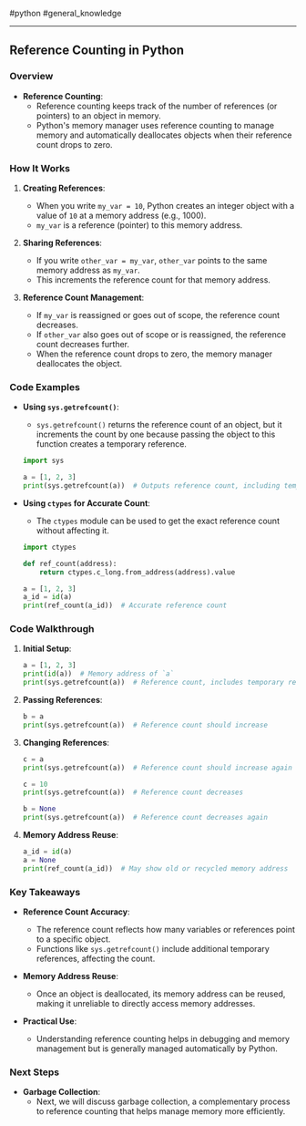 #python #general_knowledge 

---
## Reference Counting in Python

### Overview

- **Reference Counting**:
  - Reference counting keeps track of the number of references (or pointers) to an object in memory.
  - Python's memory manager uses reference counting to manage memory and automatically deallocates objects when their reference count drops to zero.

### How It Works

1. **Creating References**:
   - When you write `my_var = 10`, Python creates an integer object with a value of `10` at a memory address (e.g., 1000).
   - `my_var` is a reference (pointer) to this memory address.

2. **Sharing References**:
   - If you write `other_var = my_var`, `other_var` points to the same memory address as `my_var`.
   - This increments the reference count for that memory address.

3. **Reference Count Management**:
   - If `my_var` is reassigned or goes out of scope, the reference count decreases.
   - If `other_var` also goes out of scope or is reassigned, the reference count decreases further.
   - When the reference count drops to zero, the memory manager deallocates the object.

### Code Examples

- **Using `sys.getrefcount()`**:
  - `sys.getrefcount()` returns the reference count of an object, but it increments the count by one because passing the object to this function creates a temporary reference.

  ```python
  import sys

  a = [1, 2, 3]
  print(sys.getrefcount(a))  # Outputs reference count, including temporary reference
  ```

- **Using `ctypes` for Accurate Count**:
  - The `ctypes` module can be used to get the exact reference count without affecting it.

  ```python
  import ctypes

  def ref_count(address):
      return ctypes.c_long.from_address(address).value

  a = [1, 2, 3]
  a_id = id(a)
  print(ref_count(a_id))  # Accurate reference count
  ```

### Code Walkthrough

1. **Initial Setup**:
   ```python
   a = [1, 2, 3]
   print(id(a))  # Memory address of `a`
   print(sys.getrefcount(a))  # Reference count, includes temporary reference
   ```

2. **Passing References**:
   ```python
   b = a
   print(sys.getrefcount(a))  # Reference count should increase
   ```

3. **Changing References**:
   ```python
   c = a
   print(sys.getrefcount(a))  # Reference count should increase again

   c = 10
   print(sys.getrefcount(a))  # Reference count decreases

   b = None
   print(sys.getrefcount(a))  # Reference count decreases again
   ```

4. **Memory Address Reuse**:
   ```python
   a_id = id(a)
   a = None
   print(ref_count(a_id))  # May show old or recycled memory address
   ```

### Key Takeaways

- **Reference Count Accuracy**:
  - The reference count reflects how many variables or references point to a specific object.
  - Functions like `sys.getrefcount()` include additional temporary references, affecting the count.

- **Memory Address Reuse**:
  - Once an object is deallocated, its memory address can be reused, making it unreliable to directly access memory addresses.

- **Practical Use**:
  - Understanding reference counting helps in debugging and memory management but is generally managed automatically by Python.

### Next Steps

- **Garbage Collection**:
  - Next, we will discuss garbage collection, a complementary process to reference counting that helps manage memory more efficiently.